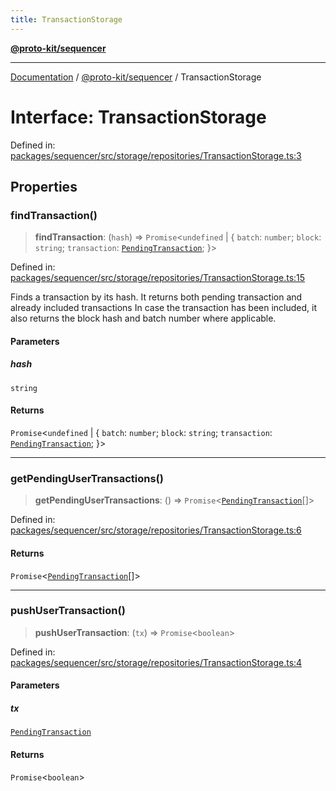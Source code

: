 ```yaml
---
title: TransactionStorage
---
```


[**@proto-kit/sequencer**](../README.md)

***

[Documentation](../../../README.md) / [@proto-kit/sequencer](../README.md) / TransactionStorage

# Interface: TransactionStorage

Defined in: [packages/sequencer/src/storage/repositories/TransactionStorage.ts:3](https://github.com/proto-kit/framework/blob/4d6b3b6da51b3edee0fbf25ce72c1f59ec61e891/packages/sequencer/src/storage/repositories/TransactionStorage.ts#L3)

## Properties

### findTransaction()

> **findTransaction**: (`hash`) => `Promise`\<`undefined` \| \{ `batch`: `number`; `block`: `string`; `transaction`: [`PendingTransaction`](../classes/PendingTransaction.md); \}\>

Defined in: [packages/sequencer/src/storage/repositories/TransactionStorage.ts:15](https://github.com/proto-kit/framework/blob/4d6b3b6da51b3edee0fbf25ce72c1f59ec61e891/packages/sequencer/src/storage/repositories/TransactionStorage.ts#L15)

Finds a transaction by its hash.
It returns both pending transaction and already included transactions
In case the transaction has been included, it also returns the block hash
and batch number where applicable.

#### Parameters

##### hash

`string`

#### Returns

`Promise`\<`undefined` \| \{ `batch`: `number`; `block`: `string`; `transaction`: [`PendingTransaction`](../classes/PendingTransaction.md); \}\>

***

### getPendingUserTransactions()

> **getPendingUserTransactions**: () => `Promise`\<[`PendingTransaction`](../classes/PendingTransaction.md)[]\>

Defined in: [packages/sequencer/src/storage/repositories/TransactionStorage.ts:6](https://github.com/proto-kit/framework/blob/4d6b3b6da51b3edee0fbf25ce72c1f59ec61e891/packages/sequencer/src/storage/repositories/TransactionStorage.ts#L6)

#### Returns

`Promise`\<[`PendingTransaction`](../classes/PendingTransaction.md)[]\>

***

### pushUserTransaction()

> **pushUserTransaction**: (`tx`) => `Promise`\<`boolean`\>

Defined in: [packages/sequencer/src/storage/repositories/TransactionStorage.ts:4](https://github.com/proto-kit/framework/blob/4d6b3b6da51b3edee0fbf25ce72c1f59ec61e891/packages/sequencer/src/storage/repositories/TransactionStorage.ts#L4)

#### Parameters

##### tx

[`PendingTransaction`](../classes/PendingTransaction.md)

#### Returns

`Promise`\<`boolean`\>
